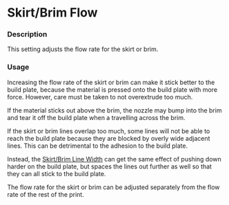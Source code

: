 Skirt/Brim Flow
====
### **Description**
This setting adjusts the flow rate for the skirt or brim. 

### **Usage**
Increasing the flow rate of the skirt or brim can make it stick better to the build plate, because the material is pressed onto the build plate with more force. However, care must be taken to not overextrude too much. 

If the material sticks out above the brim, the nozzle may bump into the brim and tear it off the build plate when a travelling across the brim. 

If the skirt or brim lines overlap too much, some lines will not be able to reach the build plate because they are blocked by overly wide adjacent lines. This can be detrimental to the adhesion to the build plate. 

Instead, the [Skirt/Brim Line Width](../resolution/skirt_brim_line_width.md) can get the same effect of pushing down harder on the build plate, but spaces the lines out further as well so that they can all stick to the build plate.

The flow rate for the skirt or brim can be adjusted separately from the flow rate of the rest of the print.

